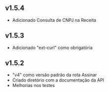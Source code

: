 ## v1.5.4
- Adicionado Consulta de CNPJ na Receita

## v1.5.3
- Adicionado "ext-curl" como obrigatória

## v1.5.2
- "v4" como versão padrão da rota Assinar
- Criado diretório com a documentação da API
- Melhorias nos testes
